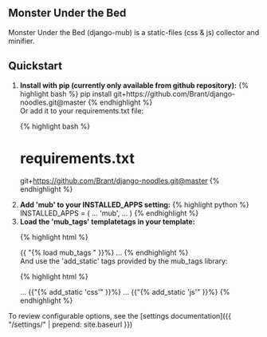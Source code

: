 Monster Under the Bed
---------------------

Monster Under the Bed (django-mub) is a static-files (css &amp; js) collector and minifier.

## Quickstart

<ol>

<li><strong>Install with pip (currently only available from github repository):</strong>
{% highlight bash %}
pip install git+https://github.com/Brant/django-noodles.git@master
{% endhighlight %}

<br/>
Or add it to your requirements.txt file:

{% highlight bash %}
# requirements.txt
git+https://github.com/Brant/django-noodles.git@master
{% endhighlight %}
<br/>
</li>

<li><strong>Add 'mub' to your INSTALLED_APPS setting:</strong>
{% highlight python %}
INSTALLED_APPS = (
    ...
    'mub',
    ...
)
{% endhighlight %}
<br />
</li>

<li><strong>Load the 'mub_tags' templatetags in your template:</strong>

{% highlight html %}
<!doctype html>
<html>{{ "{% load mub_tags " }}%}
...
{% endhighlight %}
<br/>
And use the 'add_static' tags provided by the mub_tags library:

{% highlight html %}
<head>
	...
	{{"{% add_static 'css'" }}%}
</head>
<body>
	...
	{{"{% add_static 'js'" }}%}
</body>
{% endhighlight %}
</li>

</ol>

To review configurable options, see the [settings documentation]({{ "/settings/" | prepend: site.baseurl }})

